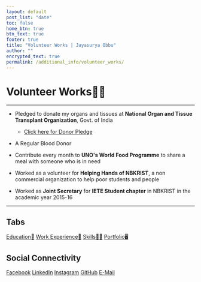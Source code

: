 ```yaml
---
layout: default
post_list: "date"
toc: false
home_btn: true
btn_text: true
footer: true
title: "Volunteer Works | Jayasurya Obbu"
author: ""
encrypted_text: true
permalink: /additional_info/volunteer_works/
---
```


# **Volunteer Works🦸‍♂️**

***
* Pledged to donate my organs and tissues at **National Organ and Tissue Transplant Organization**, Govt. of India
    * [Click here for Donor Pledge]({{site.url}}{{site.baseurl}}{{site.assets_path}}/img/donorpledge.JPG)

* A Regular Blood Donor

* Contribute every month to **UNO's World Food Programme** to share a meal with someone who is in need  

* Worked as a volunteer for **Helping Hands of NBKRIST**, a non commercial organization to help poor students and people

* Worked as **Joint Secretary** for **IETE Student chapter** in NBKRIST in the academic year 2015-16

***
## Tabs

[Education📖](education.md) [Work Experience💼](work-experience.md) [Skills🤹🏼](skills.md) [Portfolio🖥️](portfolio.md)

## Social Connectivity

[Facebook](https://www.facebook.com/jayasurya.obbu/) [LinkedIn](https://www.linkedin.com/in/jayasurya-obbu/) [Instagram](https://www.instagram.com/mr__circuit/) [GitHub](https://github.com/mr-circuit) [E-Mail]( mailto:hello@jayasurya.me) 